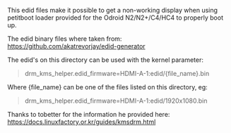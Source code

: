 This edid files make it possible to get a non-working display when
using petitboot loader provided for the Odroid N2/N2+/C4/HC4 to
properly boot up.

The edid binary files where taken from:
https://github.com/akatrevorjay/edid-generator

The edid's on this directory can be used with the kernel parameter:

> drm_kms_helper.edid_firmware=HDMI-A-1:edid/{file_name}.bin

Where {file_name} can be one of the files listed on this directory,
eg:

> drm_kms_helper.edid_firmware=HDMI-A-1:edid/1920x1080.bin

Thanks to tobetter for the information he provided here:
https://docs.linuxfactory.or.kr/guides/kmsdrm.html

